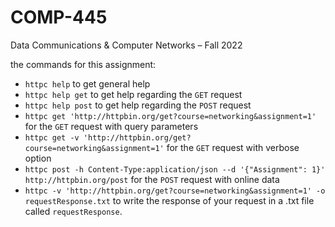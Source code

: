 # COMP-445
Data Communications &amp; Computer Networks – Fall 2022

the commands for this assignment:
- ```httpc help``` to get general help
- ```httpc help get``` to get help regarding the `GET` request
- `httpc help post` to get help regarding the `POST` request
- `httpc get 'http://httpbin.org/get?course=networking&assignment=1'` for the `GET` request with query parameters
- `httpc get -v 'http://httpbin.org/get?course=networking&assignment=1'` for the `GET` request with verbose option
- `httpc post -h Content-Type:application/json --d '{"Assignment": 1}' http://httpbin.org/post` for the `POST` request with online data
- `httpc -v 'http://httpbin.org/get?course=networking&assignment=1' -o requestResponse.txt` to write the response of your request in a .txt file called `requestResponse`.

